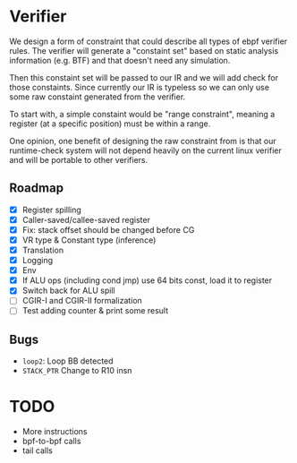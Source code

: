 # Verifier

We design a form of constraint that could describe all types of ebpf verifier rules. The verifier will generate a "constaint set" based on static analysis information (e.g. BTF) and that doesn't need any simulation.

Then this constaint set will be passed to our IR and we will add check for those constaints. Since currently our IR is typeless so we can only use some raw constaint generated from the verifier.

To start with, a simple constaint would be "range constraint", meaning a register (at a specific position) must be within a range.

One opinion, one benefit of designing the raw constraint from is that our runtime-check system will not depend heavily on the current linux verifier and will be portable to other verifiers.

## Roadmap

- [x] Register spilling
- [x] Caller-saved/callee-saved register
- [x] Fix: stack offset should be changed before CG
- [x] VR type & Constant type (inference)
- [x] Translation
- [x] Logging
- [x] Env
- [x] If ALU ops (including cond jmp) use 64 bits const, load it to register
- [x] Switch back for ALU spill
- [ ] CGIR-I and CGIR-II formalization
- [ ] Test adding counter & print some result

## Bugs

- `loop2`: Loop BB detected
- `STACK_PTR` Change to R10 insn

# TODO

- More instructions
- bpf-to-bpf calls
- tail calls
